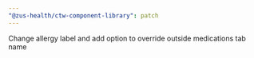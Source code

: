 ```yaml
---
"@zus-health/ctw-component-library": patch
---
```


Change allergy label and add option to override outside medications tab name
